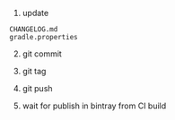 1. update
```
CHANGELOG.md
gradle.properties
```

2. git commit

3. git tag

4. git push

5. wait for publish in bintray from CI build

<!--todo add more steps-->
